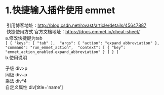 1.快捷输入插件使用 emmet
===============================
  引用博客地址：http://blog.csdn.net/rovast/article/details/45647887
  <br/>
  快捷使用方式 官方文档地址：https://docs.emmet.io/cheat-sheet/
  <br/>
 a.修改快捷键为tab<br/>
 `
   [
      {
        "keys": [
        "tab"
        ], 
        "args": {
        "action": "expand_abbreviation"
        }, 
        "command": "run_emmet_action", 
        "context": [
        {
        "key": "emmet_action_enabled.expand_abbreviation"
        }
      ]
      }
]
`
<br/>
 b.使用说明
  
  子级 div>p <br/>
  同级 div+p <br/>
  乘法 div*4 <br/>
  自定义属性 div[title='name']<br/>
  
